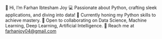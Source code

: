 👋 Hi, I’m Farhan Ibtesham Joy
💻 Passionate about Python, crafting sleek applications, and diving into data!
🚀 Currently honing my Python skills to achieve mastery.
🤝 Open to collaborating on Data Science, Machine Learning, Deep Learning, Artificial Intelligence.
📩 Reach me at farhanjoy04@gmail.com



<!---
farhanjoy04/farhanjoy04 is a ✨ special ✨ repository because its `README.md` (this file) appears on your GitHub profile.
You can click the Preview link to take a look at your changes.
--->
